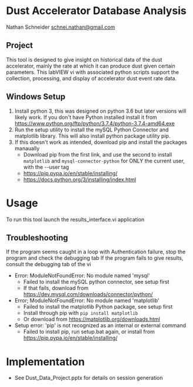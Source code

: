 # Dust Accelerator Database Analysis
Nathan Schneider schnei.nathan@gmail.com
## Project
This tool is designed to give insight on historical data of the dust accelerator, mainly the rate at which it can produce dust given certain parameters. This labVIEW vi with associated python scripts support the collection, processing, and display of accelerator dust event rate data. 

## Windows Setup
1. Install python 3, this was designed on python 3.6 but later versions will likely work. If you don't have Python installed install it from https://www.python.org/ftp/python/3.7.4/python-3.7.4-amd64.exe
2. Run the setup utility to install the mySQL Python Connector and matplotlib library. This will also install python package utility pip.
3. If this doesn't work as intended, download pip and install the packages manaually
   - Download pip from the first link, and use the second to install `matplotlib` and `mysql-connector-python` for ONLY the current user, with the --user tag
   - https://pip.pypa.io/en/stable/installing/
   - https://docs.python.org/3/installing/index.html

# Usage
To run this tool launch the results_interface.vi application

## Troubleshooting
If the program seems caught in a loop with Authentication failure, stop the program and check the debugging tab
If the program fails to give results, consult the debugging tab of the vi
 - Error: ModuleNotFoundError: No module named 'mysql'
    - Failed to install the mySQL python connector, see setup first
    - If that fails, download from https://dev.mysql.com/downloads/connector/python/
 - Error; ModuleNotFoundError: No module named 'matplotlib'
    - Failed to install the matplotlib Python package, see setup first
    - Install through pip with `pip install matplotlib`
    - Or download from https://matplotlib.org/downloads.html
 - Setup error: 'pip' is not recognized as an internal or external command
    - Failed to install pip, run setup.bat again, or install from https://pip.pypa.io/en/stable/installing/
# Implementation
 - See Dust_Data_Project.pptx for details on session generation